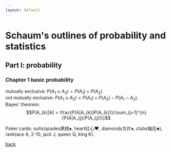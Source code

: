 ```yaml
---
layout: default
---
```

# Schaum's outlines of probability and statistics
## Part I: probability
### Chapter 1 basic probability
mutually exclusive: $P(A_{1}\cup A_{2})=P(A_{1})+P(A_{2})$. <br>
not mutually exclusive: $P(A_{1}\cup A_{2})=P(A_{1})+P(A_{2})-P(A_{1}\cap A_{2})$. <br>
Bayes' theorem: 
$$P(A_{k}|A) = \frac{P(A|A_{k})P(A_{k})}{\sum_{j=1}^{n}{P(A|A_{j})P(A_{j})}}$$

Poker cards: suits(spades黑桃♠, heart红心♥, diamonds方片♦, clubs梅花♣), rank(ace A, 2-10, jack J, queen Q, king K).<br>




[back](../)
